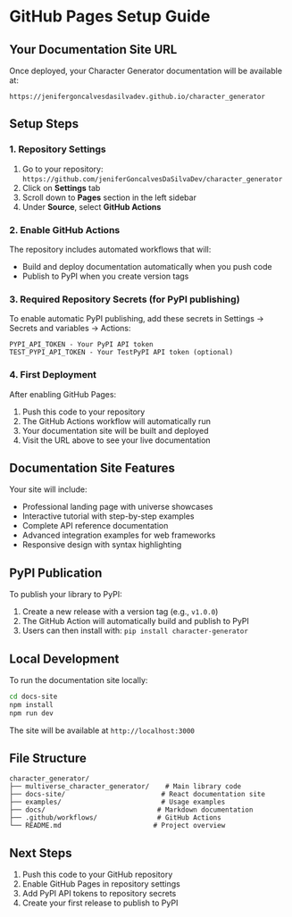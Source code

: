# GitHub Pages Setup Guide

## Your Documentation Site URL

Once deployed, your Character Generator documentation will be available at:

```
https://jenifergoncalvesdasilvadev.github.io/character_generator
```

## Setup Steps

### 1. Repository Settings
1. Go to your repository: `https://github.com/jeniferGoncalvesDaSilvaDev/character_generator`
2. Click on **Settings** tab
3. Scroll down to **Pages** section in the left sidebar
4. Under **Source**, select **GitHub Actions**

### 2. Enable GitHub Actions
The repository includes automated workflows that will:
- Build and deploy documentation automatically when you push code
- Publish to PyPI when you create version tags

### 3. Required Repository Secrets (for PyPI publishing)
To enable automatic PyPI publishing, add these secrets in Settings → Secrets and variables → Actions:

```
PYPI_API_TOKEN - Your PyPI API token
TEST_PYPI_API_TOKEN - Your TestPyPI API token (optional)
```

### 4. First Deployment
After enabling GitHub Pages:
1. Push this code to your repository
2. The GitHub Actions workflow will automatically run
3. Your documentation site will be built and deployed
4. Visit the URL above to see your live documentation

## Documentation Site Features

Your site will include:
- Professional landing page with universe showcases
- Interactive tutorial with step-by-step examples
- Complete API reference documentation
- Advanced integration examples for web frameworks
- Responsive design with syntax highlighting

## PyPI Publication

To publish your library to PyPI:
1. Create a new release with a version tag (e.g., `v1.0.0`)
2. The GitHub Action will automatically build and publish to PyPI
3. Users can then install with: `pip install character-generator`

## Local Development

To run the documentation site locally:
```bash
cd docs-site
npm install
npm run dev
```

The site will be available at `http://localhost:3000`

## File Structure

```
character_generator/
├── multiverse_character_generator/    # Main library code
├── docs-site/                        # React documentation site
├── examples/                         # Usage examples
├── docs/                            # Markdown documentation
├── .github/workflows/               # GitHub Actions
└── README.md                       # Project overview
```

## Next Steps

1. Push this code to your GitHub repository
2. Enable GitHub Pages in repository settings
3. Add PyPI API tokens to repository secrets
4. Create your first release to publish to PyPI